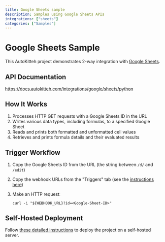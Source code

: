 ```yaml
---
title: Google Sheets sample
description: Samples using Google Sheets APIs
integrations: ["sheets"]
categories: ["Samples"]
---
```


# Google Sheets Sample

This AutoKitteh project demonstrates 2-way integration with
[Google Sheets](https://workspace.google.com/products/sheets/).

## API Documentation

https://docs.autokitteh.com/integrations/google/sheets/python

## How It Works

1. Processes HTTP GET requests with a Google Sheets ID in the URL
2. Writes various data types, including formulas, to a specified Google Sheet
3. Reads and prints both formatted and unformatted cell values
4. Retrieves and prints formula details and their evaluated results

## Trigger Workflow

1. Copy the Google Sheets ID from the URL (the string between `/d/` and `/edit`)

2. Copy the webhook URLs from the "Triggers" tab (see the [instructions here](https://docs.autokitteh.com/get_started/deployment#webhook-urls))

3. Make an HTTP request:

   ```shell
   curl -i "${WEBHOOK_URL}?id=<Google-Sheet-ID>"
   ```

## Self-Hosted Deployment

Follow [these detailed instructions](https://docs.autokitteh.com/get_started/deployment) to deploy the project on a self-hosted server.
